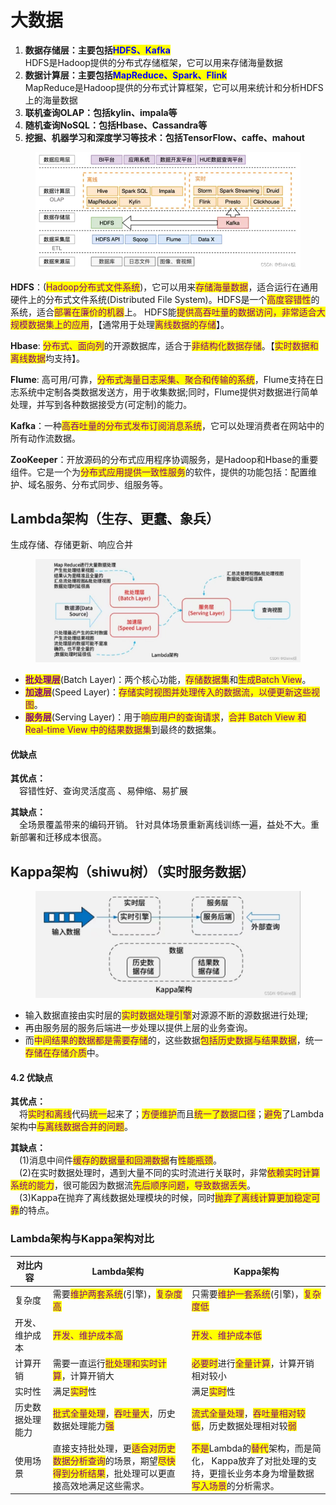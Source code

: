 # 大数据

1. **数据存储层：主要包括**<mark style="color:blue;">**HDFS、Kafka**</mark>\
   HDFS是Hadoop提供的分布式存储框架，它可以用来存储海量数据
2. **数据计算层：主要包括**<mark style="color:blue;">**MapReduce、Spark、Flink**</mark>\
   MapReduce是Hadoop提供的分布式计算框架，它可以用来统计和分析HDFS上的海量数据
3. **联机查询OLAP：包括kylin、impala等**
4. **随机查询NoSQL：包括Hbase、Cassandra等**
5. **挖掘、机器学习和深度学习等技术：包括TensorFlow、caffe、mahout**

<figure><img src="../.gitbook/assets/image (1) (1) (1) (1) (1) (1).png" alt=""><figcaption></figcaption></figure>

**HDFS**：(<mark style="color:purple;">Hadoop分布式文件系统</mark>)，它可以用来<mark style="color:purple;">存储海量数据</mark>，适合运行在通用硬件上的分布式文件系统(Distributed File System)。HDFS是一个<mark style="color:purple;">高度容错性</mark>的系统，适合<mark style="color:purple;">部署在廉价的机器</mark>上。 HDFS能<mark style="color:purple;">提供高吞吐量的数据访问，非常适合大规模数据集上的应用</mark>，【通常用于处理<mark style="color:purple;">离线数据的存储</mark>】。

**Hbase**: <mark style="color:purple;">分布式、面向列</mark>的开源数据库，适合于<mark style="color:purple;">非结构化数据存储</mark>。【<mark style="color:purple;">实时数据和离线数据</mark>均支持】。

**Flume**: 高可用/可靠，<mark style="color:purple;">分布式海量日志采集、聚合和传输的系统</mark>，Flume支持在日志系统中定制各类数据发送方，用于收集数据;同时，Flume提供对数据进行简单处理，并写到各种数据接受方(可定制)的能力。

**Kafka**：一种<mark style="color:purple;">高吞吐量的分布式发布订阅消息系统</mark>，它可以处理消费者在网站中的所有动作流数据。

**ZooKeeper**：开放源码的分布式应用程序协调服务，是Hadoop和Hbase的重要组件。它是一个为<mark style="color:purple;">分布式应用提供一致性服务</mark>的软件，提供的功能包括：配置维护、域名服务、分布式同步、组服务等。



## Lambda架构（生存、更蠢、象兵）&#x20;

生成存储、存储更新、响应合并

<figure><img src="../.gitbook/assets/image (45).png" alt=""><figcaption></figcaption></figure>

* <mark style="color:purple;">**批处理层**</mark>(Batch Layer)：两个核心功能，<mark style="color:purple;">存储数据集</mark>和<mark style="color:purple;">生成Batch View</mark>。
* <mark style="color:purple;">**加速层**</mark>(Speed Layer)：<mark style="color:purple;">存储实时视图并处理传入的数据流，以便更新这些视图</mark>。
* <mark style="color:purple;">**服务层**</mark>(Serving Layer)：用于<mark style="color:purple;">响应用户的查询请求</mark>，<mark style="color:purple;">合并 Batch View 和 Real-time View 中的结果数据集</mark>到最终的数据集。

#### 优缺点

**其优点：**\
 容错性好、查询灵活度高 、易伸缩、易扩展

**其缺点：**\
 全场景覆盖带来的编码开销。 针对具体场景重新离线训练一遍，益处不大。重新部署和迁移成本很高。



## Kappa架构（shiwu树）（实时服务数据）

<figure><img src="../.gitbook/assets/image (1) (1) (1) (1) (1).png" alt=""><figcaption></figcaption></figure>

* 输入数据直接由实时层的<mark style="color:purple;">实时数据处理引擎</mark>对源源不断的源数据进行处理;
* 再由服务层的服务后端进一步处理以提供上层的业务查询。
* 而<mark style="color:purple;">中间结果的数据都是需要存储</mark>的，这些数据<mark style="color:purple;">包括历史数据与结果数据</mark>，统一<mark style="color:purple;">存储在存储介质</mark>中。

#### 4.2 优缺点 <a href="#id-42__72" id="id-42__72"></a>

**其优点：**\
 将<mark style="color:purple;">实时和离线</mark>代码<mark style="color:purple;">统一</mark>起来了；<mark style="color:purple;">方便维护</mark>而且<mark style="color:purple;">统一了数据口径</mark>；<mark style="color:purple;">避免</mark>了Lambda架构中<mark style="color:purple;">与离线数据合并的问题</mark>。

**其缺点：**\
 (1)消息中间件<mark style="color:purple;">缓存的数据量和回溯数据</mark>有<mark style="color:purple;">性能瓶颈</mark>。\
 (2)在实时数据处理时，遇到大量不同的实时流进行关联时，非常<mark style="color:purple;">依赖实时计算系统的能力</mark>，很可能因为数据流<mark style="color:purple;">先后顺序问题，导致数据丢失</mark>。\
 (3)Kappa在抛弃了离线数据处理模块的时候，同时<mark style="color:purple;">抛弃了离线计算更加稳定可靠</mark>的特点。

### Lambda架构与Kappa架构对比

| 对比内容     | Lambda架构                                                                                                                       | Kappa架构                                                                                                                                                             |
| -------- | ------------------------------------------------------------------------------------------------------------------------------ | ------------------------------------------------------------------------------------------------------------------------------------------------------------------- |
| 复杂度      | 需要<mark style="color:purple;">维护两套系统</mark>(引擎)，<mark style="color:purple;">复杂度高</mark>                                        | 只需要<mark style="color:purple;">维护一套系统</mark>(引擎)，<mark style="color:purple;">复杂度低</mark>                                                                            |
| 开发、维护成本  | <mark style="color:purple;">开发、维护成本高</mark>                                                                                    | <mark style="color:purple;">开发、维护成本低</mark>                                                                                                                         |
| 计算开销     | 需要一直运行<mark style="color:purple;">批处理和实时计算</mark>，计算开销大                                                                        | <mark style="color:purple;">必要时</mark>进行<mark style="color:purple;">全量计算</mark>，计算开销相对较小                                                                            |
| 实时性      | 满足<mark style="color:purple;">实时</mark>性                                                                                       | 满足<mark style="color:purple;">实时</mark>性                                                                                                                            |
| 历史数据处理能力 | <mark style="color:purple;">批式全量处理</mark>，<mark style="color:purple;">吞吐量大</mark>，历史数据处理能力<mark style="color:purple;">强</mark> | <mark style="color:purple;">流式全量处理</mark>，<mark style="color:purple;">吞吐量相对较低</mark>，历史数据处理相对较<mark style="color:purple;">弱</mark>                                  |
| 使用场景     | 直接支持批处理，更<mark style="color:purple;">适合对历史数据分析查询</mark>的场景，期望<mark style="color:purple;">尽快得到分析结果</mark>，批处理可以更直接高效地满足这些需求。    | <mark style="color:purple;">不是</mark>Lambda的<mark style="color:purple;">替代</mark>架构，而是简化， Kappa放弃了对批处理的支持，更擅长业务本身为增量数据<mark style="color:purple;">写入场景</mark>的分析需求。 |
